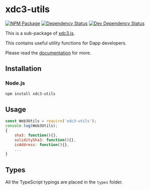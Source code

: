 # xdc3-utils

[![NPM Package][npm-image]][npm-url] [![Dependency Status][deps-image]][deps-url] [![Dev Dependency Status][deps-dev-image]][deps-dev-url]

This is a sub-package of [xdc3.js][repo].

This contains useful utility functions for Dapp developers.

Please read the [documentation][docs] for more.

## Installation

### Node.js

```bash
npm install xdc3-utils
```

## Usage

```js
const Web3Utils = require('xdc3-utils');
console.log(Web3Utils);
{
    sha3: function(){},
    soliditySha3: function(){},
    isAddress: function(){},
    ...
}
```

## Types

All the TypeScript typings are placed in the `types` folder.

[docs]: http://web3js.readthedocs.io/en/1.0/
[repo]: https://github.com/ethereum/xdc3.js
[npm-image]: https://img.shields.io/npm/v/xdc3-utils.svg
[npm-url]: https://npmjs.org/package/xdc3-utils
[deps-image]: https://david-dm.org/ethereum/xdc3.js/1.x/status.svg?path=packages/xdc3-utils
[deps-url]: https://david-dm.org/ethereum/xdc3.js/1.x?path=packages/xdc3-utils
[deps-dev-image]: https://david-dm.org/ethereum/xdc3.js/1.x/dev-status.svg?path=packages/xdc3-utils
[deps-dev-url]: https://david-dm.org/ethereum/xdc3.js/1.x?type=dev&path=packages/xdc3-utils
